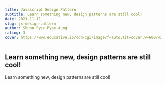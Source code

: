 ```yaml
---
title: Javascript Design Pattern
subtitle: Learn something new, design patterns are still cool!
date: 2021-11-11
slug: js-design-pattern
author: Shunn Pyae Pyae Aung
rating: 3
cover: https://www.educative.io/cdn-cgi/image/f=auto,fit=cover,w=600/v2api/collection/10370001/5710902082928640/image/5719042186805248
---
```


## Learn something new, design patterns are still cool!

Learn something new, design patterns are still cool!
